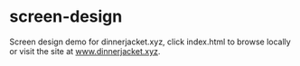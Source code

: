 # screen-design
Screen design demo for dinnerjacket.xyz, click index.html to browse locally or visit the site at www.dinnerjacket.xyz.
